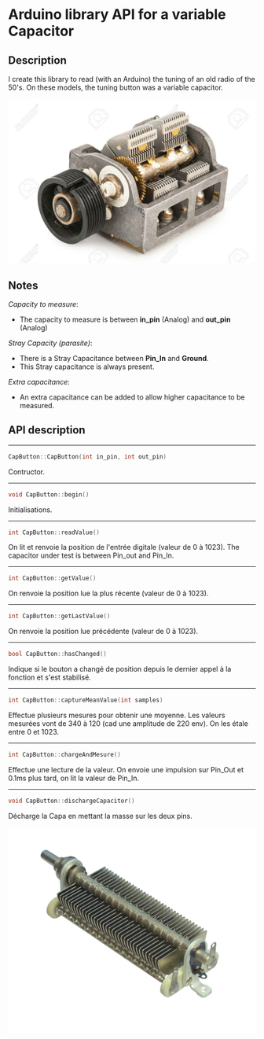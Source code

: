 # Arduino library API for a variable Capacitor

## Description
I create this library to read (with an Arduino) the tuning of an old radio of the 50's.
On these models, the tuning button was a variable capacitor.

![Capacitor](capacitor1.jpg)

## Notes
_Capacity to measure_:
* The capacity to measure is between **in_pin** (Analog) and **out_pin** (Analog)  

_Stray Capacity (parasite)_:
* There is a Stray Capacitance between **Pin_In** and **Ground**.
* This Stray capacitance is always present. 

_Extra capacitance_:
* An extra capacitance can be added to allow higher capacitance to be measured.

## API description

-----
```c++
CapButton::CapButton(int in_pin, int out_pin)
```

Contructor.

-----
```c++
void CapButton::begin()
```

Initialisations.

-----
```c++
int CapButton::readValue()
```

On lit et renvoie la position de l'entrée digitale (valeur de 0 à 1023).
The capacitor under test is between Pin_out and Pin_In.

-----
```c++
int CapButton::getValue()
```

On renvoie la position lue la plus récente (valeur de 0 à 1023).

-----
```c++
int CapButton::getLastValue()
```

On renvoie la position lue précédente (valeur de 0 à 1023).

-----
```c++
bool CapButton::hasChanged()
```

Indique si le bouton a changé de position depuis le dernier appel à la fonction et s'est stabilisé.       

-----
```c++
int CapButton::captureMeanValue(int samples)
```

Effectue plusieurs mesures pour obtenir une moyenne.
Les valeurs mesurées vont de 340 à 120 (cad une amplitude de 220 env).
On les étale entre 0 et 1023.        

-----
```c++
int CapButton::chargeAndMesure()
```

Effectue une lecture de la valeur.
On envoie une impulsion sur Pin_Out et 0.1ms plus tard, on lit la valeur de Pin_In.

-----
```c++
void CapButton::dischargeCapacitor()
```

Décharge la Capa en mettant la masse sur les deux pins.

![Capacitor](capacitor2.jpg)